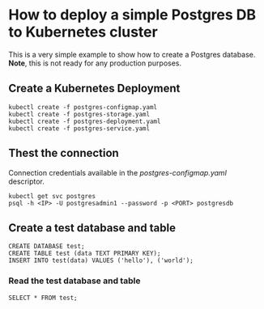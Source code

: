 # How to deploy a simple Postgres DB to Kubernetes cluster

This is a very simple example to show how to create a Postgres database. **Note**, this is not ready for any production purposes.

## Create a Kubernetes Deployment
```
kubectl create -f postgres-configmap.yaml
kubectl create -f postgres-storage.yaml
kubectl create -f postgres-deployment.yaml
kubectl create -f postgres-service.yaml
```
## Thest the connection

Connection credentials available in the _postgres-configmap.yaml_ descriptor.

```
kubectl get svc postgres
psql -h <IP> -U postgresadmin1 --password -p <PORT> postgresdb
```
## Create a test database and table
```
CREATE DATABASE test;
CREATE TABLE test (data TEXT PRIMARY KEY);
INSERT INTO test(data) VALUES ('hello'), ('world');
```
### Read the test database and table
```
SELECT * FROM test;
```

